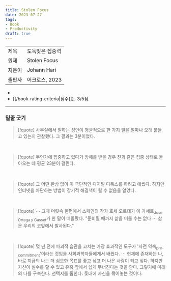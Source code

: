 ```yaml
---
title: Stolen Focus
date: 2023-07-27
tags: 
- Book
- Productivity
draft: true
---
```


| | |
| --- | --- |
| 제목 | 도둑맞은 집중력 |
| 원제 | Stolen Focus |
| 지은이 | Johann Hari |
| 출판사 | 어크로스, 2023 |

- 
- [[/book-rating-criteria|점수]]는 3/5점.



---
### 밑줄 긋기

> [!quote] 사무실에서 일하는 성인이 평균적으로 한 가지 일을 얼마나 오래 붙들고 있는지 관찰했다. 그 결과는 3분이었다.

<BR />

> [!quote] 무언가에 집중하고 있다가 방해를 받을 경우 전과 같은 집중 상태로 돌아오는 데 평균 23분이 걸린다.

<BR />

> [!quote] 그 어떤 환상 없이 이 극단적인 디지털 디톡스를 하려고 애썼다. 하지만 인터넷을 차단하는 방법이 장기적 해결책이 될 수 없음을 알았다.

<BR />

> [!quote] $\cdots$ 그때 머릿속 한편에서 스페인의 작가 호세 오르테가 이 가세트<sub>Jose Ortega y Gasset</sub>가 한 말이 떠올랐다. "준비될 때까지 삶을 미룰 수는 없다 $\cdots$ 삶은 우리의 코앞에서 발사된다."

<BR />

> [!quote] 몇 년 전에 파괴적 습관을 고치는 가장 효과적인 도구가 '사전 약속<sub>pre-commitment</sub>'이라는 것임을 사회과학자들에게서 배웠다. $\cdots$ 현재에 존재하는 나, 바로 지금의 나는 더 심오한 목표를 좇고 싶고 더 나은 사람이 되고 싶다. 하지만 자신이 실수를 할 수 있고 유혹 앞에서 쉽게 무너진다는 것을 안다. 그렇기에 미래의 나를 구속한다. 선택지를 좁힌다. 돛대에 자신을 묶어놓는 것이다.

<BR />